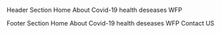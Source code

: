 Header Section 
    Home
    About
    Covid-19
    health deseases
    WFP

Footer Section
    Home
    About
    Covid-19
    health deseases
    WFP
    Contact US
    
